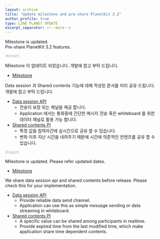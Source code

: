 ```yaml
---
layout: archive
title: "Update milestone and pre-share PlanetKit 3.2"
author_profile: true
type: LINE PLANET UPDATE
excerpt_separator: <!--more-->
---
```


Milestone is updated.<br>
Pre-share PlanetKit 3.2 features. <br>
<!--more-->

<span style="font-size: 80%; color:#8FBC8F">
[Korean]
</span>

Milestone 이 업데이트 되었습니다. 개발에 참고 부탁 드립니다.<br>

* [Milestone]({{site.baseurl}}/milestones)


Data session 과 Shared contents 기능에 대해 작성된 문서를 미리 공유 드립니다. 
개발에 참고 부탁 드립니다.<br>

* [Data session API]({{site.baseurl}}/documents/function/ftn-data-session/)
  * 전송이 보장 되는 채널을 제공 합니다.
  * Application 에서는 통화중에 간단한 메시지 전송 혹은 whiteboard 를 위한 데이터 채널로 활용 가능 합니다.
* [Shared contents PI]({{site.baseurl}}/documents/function/ftn-contents-share/)
  * 특정 값을 참여자간에 실시간으로 공유 할 수 있습니다.
  * 변화 이후 지난 시간을 내려주기 때문에 시간에 의존적인 컨텐츠를 공유 할 수 있습니다.


<span style="font-size: 80%; color:#8FBC8F">
[English]
</span>

Milestone is updated. Please refer updated dates.<br>

* [Milestone]({{site.baseurl}}/milestones)


We share data session api and shared contents before release.
Please check this for your implementation. <br>

* [Data session API]({{site.baseurl}}/documents/function/ftn-data-session/)
  * Provide reliable data send channel.
  * Application can use this as simple message sending or data streaming in whiteboard. 
* [Shared contents PI]({{site.baseurl}}/documents/function/ftn-contents-share/)
  * A specific value can be shared among participants in realtime.
  * Provide expired time from the last modified time, which make application share time dependent contents.
